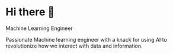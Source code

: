 <h1>Hi there 👋 </h1>
<p> Machine Learning Engineer </p>

Passionate Machine learning engineer with a knack for using AI to revolutionize how we interact with data and information.
